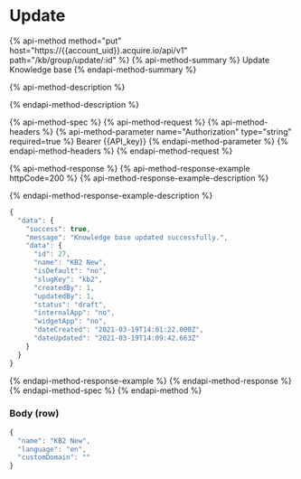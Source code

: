# Update

{% api-method method="put" host="https://{{account\_uid}}.acquire.io/api/v1" path="/kb/group/update/:id" %}
{% api-method-summary %}
Update Knowledge base
{% endapi-method-summary %}

{% api-method-description %}

{% endapi-method-description %}

{% api-method-spec %}
{% api-method-request %}
{% api-method-headers %}
{% api-method-parameter name="Authorization" type="string" required=true %}
Bearer {{API\_key}}
{% endapi-method-parameter %}
{% endapi-method-headers %}
{% endapi-method-request %}

{% api-method-response %}
{% api-method-response-example httpCode=200 %}
{% api-method-response-example-description %}

{% endapi-method-response-example-description %}

```javascript
{
  "data": {
    "success": true,
    "message": "Knowledge base updated successfully.",
    "data": {
      "id": 27,
      "name": "KB2 New",
      "isDefault": "no",
      "slugKey": "kb2",
      "createdBy": 1,
      "updatedBy": 1,
      "status": "draft",
      "internalApp": "no",
      "widgetApp": "no",
      "dateCreated": "2021-03-19T14:01:22.000Z",
      "dateUpdated": "2021-03-19T14:09:42.663Z"
    }
  }
}
```
{% endapi-method-response-example %}
{% endapi-method-response %}
{% endapi-method-spec %}
{% endapi-method %}

### Body \(row\)

```javascript
{
  "name": "KB2 New",
  "language": "en",
  "customDomain": ""
}
```

